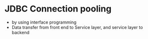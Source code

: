 # JDBC Connection pooling
- by using interface programming
- Data transfer from front end to Service layer, and service layer to backend 
